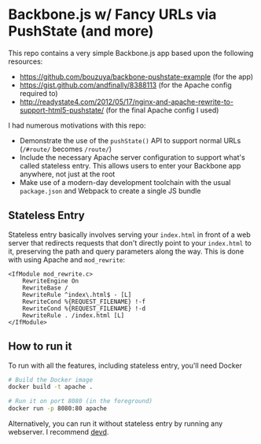 # Backbone.js w/ Fancy URLs via PushState (and more)

This repo contains a very simple Backbone.js app based upon the following resources:

- https://github.com/bouzuya/backbone-pushstate-example (for the app)
- https://gist.github.com/andfinally/8388113 (for the Apache config required to)
- http://readystate4.com/2012/05/17/nginx-and-apache-rewrite-to-support-html5-pushstate/ (for the final Apache config I used)

I had numerous motivations with this repo:

- Demonstrate the use of the `pushState()` API to support normal URLs (`/#route/` becomes `/route/`)
- Include the necessary Apache server configuration to support what's called stateless entry. This allows users to enter your Backbone app anywhere, not just at the root
- Make use of a modern-day development toolchain with the usual `package.json` and Webpack to create a single JS bundle

## Stateless Entry

Stateless entry basically involves serving your `index.html` in front of a web server that redirects requests that don't directly point to your `index.html` to it, preserving the path and query parameters along the way.
This is done with using Apache and `mod_rewrite`:

```text
<IfModule mod_rewrite.c>
    RewriteEngine On
    RewriteBase /
    RewriteRule ^index\.html$ - [L]
    RewriteCond %{REQUEST_FILENAME} !-f
    RewriteCond %{REQUEST_FILENAME} !-d
    RewriteRule . /index.html [L]
</IfModule>
```

## How to run it

To run with all the features, including stateless entry, you'll need Docker

```sh
# Build the Docker image
docker build -t apache .

# Run it on port 8080 (in the foreground)
docker run -p 8080:80 apache
```

Alternatively, you can run it without stateless entry by running any webserver.
I recommend [devd](https://github.com/cortesi/devd).

